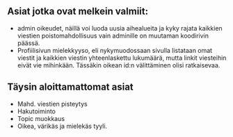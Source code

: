 ## Asiat jotka ovat melkein valmiit:
- admin oikeudet, näillä voi luoda uusia aihealueita ja kyky rajata kaikkien viestien poistomahdollisuus vain adminille on muutaman koodirivin päässä.
- Profiilisivun mielekkyyso, eli nykymuodossaan sivulla listataan omat viestit ja kaikkien viestin yhteenlaskettu lukumäärä, mutta linkit viesteihin eivät vie mihinkään. Tässäkin oikean id:n välittäminen olisi ratkaisevaa.

## Täysin aloittamattomat asiat
- Mahd. viestien pisteytys
- Hakutoiminto
- Topic muokkaus
- Oikea, värikäs ja mielekäs tyyli.

